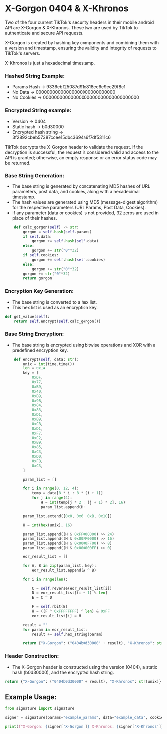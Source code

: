 # X-Gorgon 0404 & X-Khronos

Two of the four current TikTok's security headers in their mobile android API are X-Gorgon & X-Khronos. These two are used by TikTok to authenticate and secure API requests.

X-Gorgon is created by hashing key components and combining them with a version and timestamp, ensuring the validity and integrity of requests to TikTok's servers.

X-Khronos is just a hexadecimal timestamp.

### Hashed String Example: 
- Params Hash -> 9336ebf25087d91c818ee6e9ec29f8c1 
- No Data -> 00000000000000000000000000000  
- No Cookies -> 00000000000000000000000000000000000

### Encrypted String example:
- Version -> 0404
- Static hash -> b0d30000
- Encrypted hash string -> 3f2892cbeb57387ccee15dbc3694a6f7df5311c6

TikTok decrypts the X-Gorgon header to validate the request. If the decryption is successful, the request is considered valid and access to the API is granted; otherwise, an empty response or an error status code may be returned.



### Base String Generation:

- The base string is generated by concatenating MD5 hashes of URL parameters, post data, and cookies, along with a hexadecimal timestamp.
- The hash values are generated using MD5 (message-digest algorithm) for the respective parameters (URL Params, Post Data, Cookies).
- If any parameter (data or cookies) is not provided, 32 zeros are used in place of their hashes.

```py
    def calc_gorgon(self) -> str:
        gorgon = self.hash(self.params)
        if self.data:
            gorgon += self.hash(self.data)
        else:
            gorgon += str("0"*32)
        if self.cookies:
            gorgon += self.hash(self.cookies)
        else:
            gorgon += str("0"*32)
        gorgon += str("0"*32)
        return gorgon
```
  
### Encryption Key Generation:

- The base string is converted to a hex list.
- This hex list is used as an encryption key.

```py
def get_value(self):
    return self.encrypt(self.calc_gorgon())
```
  
### Base String Encryption:

- The base string is encrypted using bitwise operations and XOR with a predefined encryption key.

```py
    def encrypt(self, data: str):
        unix = int(time.time())
        len = 0x14
        key = [
            0xDF,
            0x77,
            0xB9,
            0x40,
            0xB9,
            0x9B,
            0x84,
            0x83,
            0xD1,
            0xB9,
            0xCB,
            0xD1,
            0xF7,
            0xC2,
            0xB9,
            0x85,
            0xC3,
            0xD0,
            0xFB,
            0xC3,
        ]

        param_list = []

        for i in range(0, 12, 4):
            temp = data[8 * i : 8 * (i + 1)]
            for j in range(4):
                H = int(temp[j * 2 : (j + 1) * 2], 16)
                param_list.append(H)

        param_list.extend([0x0, 0x6, 0xB, 0x1C])

        H = int(hex(unix), 16)

        param_list.append((H & 0xFF000000) >> 24)
        param_list.append((H & 0x00FF0000) >> 16)
        param_list.append((H & 0x0000FF00) >> 8)
        param_list.append((H & 0x000000FF) >> 0)

        eor_result_list = []

        for A, B in zip(param_list, key):
            eor_result_list.append(A ^ B)

        for i in range(len):

            C = self.reverse(eor_result_list[i])
            D = eor_result_list[(i + 1) % len]
            E = C ^ D

            F = self.rbit(E)
            H = ((F ^ 0xFFFFFFFF) ^ len) & 0xFF
            eor_result_list[i] = H

        result = ""
        for param in eor_result_list:
            result += self.hex_string(param)

        return {"X-Gorgon": ("0404b0d30000" + result), "X-Khronos": str(unix)}
```
  
### Header Construction:

- The X-Gorgon header is constructed using the version (0404), a static hash (b0d30000), and the encrypted hash string.

```py
return {"X-Gorgon": ("0404b0d30000" + result), "X-Khronos": str(unix)} # can be found in the encrypt function
```

## Example Usage:

```py
from signature import signature

signer = signature(params="example_params", data="example_data", cookies="example_cookies").get_value()

print(f"X-Gorgon: {signer['X-Gorgon']} X-Khronos: {signer['X-Khronos']}")
```
